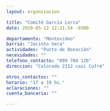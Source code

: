 ```yaml
---
layout: organizacion

title: "Comité García Lorca"
date: 2020-05-12 12:21:54 -0300

departamento: "Montevideo"
barrio: "Jacinto Vera"
actividades: "Punto de Donación"
necesidades: ""
telefono_contacto: "099 704 126"
direccion: "Colorado 2212 casi Cufré"

otros_contactos: ""
horario: "17 a 19 hs."
aclaraciones: ""
cuenta_bancaria: ""

---
```

